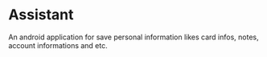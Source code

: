 Assistant
=========

An android application for save personal information likes card infos, notes, account informations and etc.
